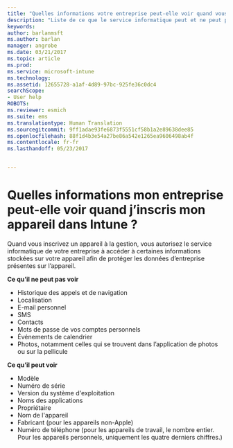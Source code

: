 ```yaml
---
title: "Quelles informations votre entreprise peut-elle voir quand vous inscrivez votre appareil ? | Microsoft Docs"
description: "Liste de ce que le service informatique peut et ne peut pas voir sur vos appareils gérés."
keywords: 
author: barlanmsft
ms.author: barlan
manager: angrobe
ms.date: 03/21/2017
ms.topic: article
ms.prod: 
ms.service: microsoft-intune
ms.technology: 
ms.assetid: 12655728-a1af-4d89-97bc-925fe36c0dc4
searchScope:
- User help
ROBOTS: 
ms.reviewer: esmich
ms.suite: ems
ms.translationtype: Human Translation
ms.sourcegitcommit: 9ff1adae93fe6873f5551cf58b1a2e89638dee85
ms.openlocfilehash: 88f1d4b3e54a27be86a542e1265ea9606498ab4f
ms.contentlocale: fr-fr
ms.lasthandoff: 05/23/2017


---
```


# <a name="what-information-can-my-company-see-when-i-enroll-my-device-in-intune"></a>Quelles informations mon entreprise peut-elle voir quand j’inscris mon appareil dans Intune ?

Quand vous inscrivez un appareil à la gestion, vous autorisez le service informatique de votre entreprise à accéder à certaines informations stockées sur votre appareil afin de protéger les données d’entreprise présentes sur l’appareil.

**Ce qu’il ne peut pas voir**

- Historique des appels et de navigation
-    Localisation
- E-mail personnel
- SMS
- Contacts
-    Mots de passe de vos comptes personnels
- Événements de calendrier
- Photos, notamment celles qui se trouvent dans l’application de photos ou sur la pellicule

**Ce qu’il peut voir**

-   Modèle
-   Numéro de série
-   Version du système d'exploitation
-   Noms des applications
-   Propriétaire
-   Nom de l'appareil
-   Fabricant (pour les appareils non-Apple)
-   Numéro de téléphone (pour les appareils de travail, le nombre entier. Pour les appareils personnels, uniquement les quatre derniers chiffres.)

